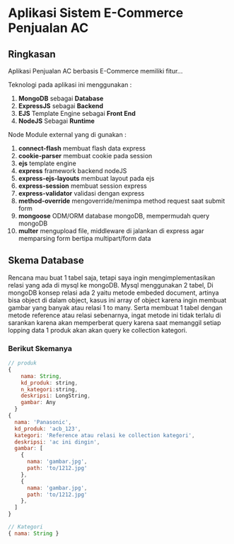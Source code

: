 # Aplikasi Sistem E-Commerce Penjualan AC

## Ringkasan
Aplikasi Penjualan AC berbasis E-Commerce memiliki fitur...

Teknologi pada aplikasi ini menggunakan :
1. **MongoDB** sebagai **Database**
2. **ExpressJS** sebagai **Backend**
3. **EJS** Template Engine sebagai **Front End**
4. **NodeJS** Sebagai **Runtime**

Node Module external yang di gunakan :
1. **connect-flash** membuat flash data express
2. **cookie-parser** membuat cookie pada session
3. **ejs** template engine
4. **express** framework backend nodeJS
5. **express-ejs-layouts** membuat layout pada ejs
6. **express-session** membuat session express
7. **express-validator** validasi dengan express
8. **method-override** mengoverride/menimpa method request saat submit form
9. **mongoose** ODM/ORM database mongoDB, mempermudah query mongoDB
10. **multer** mengupload file, middleware di jalankan di express agar memparsing form bertipa multipart/form data


## Skema Database
Rencana mau buat 1 tabel saja, tetapi saya ingin mengimplementasikan relasi yang ada di mysql ke mongoDB. Mysql menggunakan 2 tabel, Di mongoDB konsep relasi ada 2 yaitu metode embeded document, artinya bisa object di dalam object, kasus ini array of object karena ingin membuat gambar yang banyak atau relasi 1 to many. Serta membuat 1 tabel dengan metode reference atau relasi sebenarnya, ingat metode ini tidak terlalu di sarankan karena akan memperberat query karena saat memanggil setiap lopping data 1 produk akan akan query ke collection kategori.

### Berikut Skemanya
```javascript
// produk
{
    nama: String,
    kd_produk: string,
    n_kategori:string,
    deskripsi: LongString,
    gambar: Any
  }
{
  nama: 'Panasonic',
  kd_produk: 'acb_123',
  kategori: 'Reference atau relasi ke collection kategori',
  deskripsi: 'ac ini dingin',
  gambar: [
    {
      nama: 'gambar.jpg',
      path: 'to/1212.jpg'
    },
    {
      nama: 'gambar.jpg',
      path: 'to/1212.jpg'
    },
  ]
}

// Kategori
{ nama: String }
```